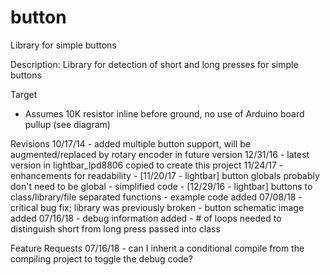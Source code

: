 # button
Library for simple buttons

Description:  Library for detection of short and long presses for simple buttons

Target
  - Assumes 10K resistor inline before ground, no use of Arduino board pullup (see diagram)

Revisions
  10/17/14
    - added multiple button support, will be augmented/replaced by rotary encoder in future version
  12/31/16
    - latest version in lightbar_lpd8806 copied to create this project
  11/24/17
    - enhancements for readability
    - [11/20/17 - lightbar] button globals probably don't need to be global
    - simplified code
    - [12/29/16 - lightbar] buttons to class/library/file separated functions
    - example code added
  07/08/18
    - critical bug fix; library was previously broken
    - button schematic image added
  07/16/18
    - debug information added
    - # of loops needed to distinguish short from long press passed into class

Feature Requests
  07/16/18
    - can I inherit a conditional compile from the compiling project to toggle the debug code?